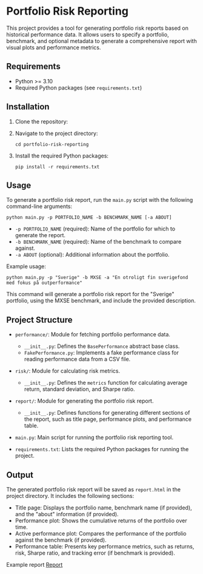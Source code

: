 # Portfolio Risk Reporting

This project provides a tool for generating portfolio risk reports based on historical performance data. It allows users to specify a portfolio, benchmark, and optional metadata to generate a comprehensive report with visual plots and performance metrics.

## Requirements

- Python >= 3.10
- Required Python packages (see `requirements.txt`)

## Installation

1. Clone the repository:

2. Navigate to the project directory:
   ```
   cd portfolio-risk-reporting
   ```

3. Install the required Python packages:
   ```
   pip install -r requirements.txt
   ```

## Usage

To generate a portfolio risk report, run the `main.py` script with the following command-line arguments:

```
python main.py -p PORTFOLIO_NAME -b BENCHMARK_NAME [-a ABOUT]
```

- `-p PORTFOLIO_NAME` (required): Name of the portfolio for which to generate the report.
- `-b BENCHMARK_NAME` (required): Name of the benchmark to compare against.
- `-a ABOUT` (optional): Additional information about the portfolio.

Example usage:
```
python main.py -p "Sverige" -b MXSE -a "En otroligt fin sverigefond med fokus på outperformance"
```

This command will generate a portfolio risk report for the "Sverige" portfolio, using the MXSE benchmark, and include the provided description.

## Project Structure

- `performance/`: Module for fetching portfolio performance data.
  - `__init__.py`: Defines the `BasePerformance` abstract base class.
  - `FakePerformance.py`: Implements a fake performance class for reading performance data from a CSV file.

- `risk/`: Module for calculating risk metrics.
  - `__init__.py`: Defines the `metrics` function for calculating average return, standard deviation, and Sharpe ratio.

- `report/`: Module for generating the portfolio risk report.
  - `__init__.py`: Defines functions for generating different sections of the report, such as title page, performance plots, and performance table.

- `main.py`: Main script for running the portfolio risk reporting tool.

- `requirements.txt`: Lists the required Python packages for running the project.

## Output

The generated portfolio risk report will be saved as `report.html` in the project directory. It includes the following sections:

- Title page: Displays the portfolio name, benchmark name (if provided), and the "about" information (if provided).
- Performance plot: Shows the cumulative returns of the portfolio over time.
- Active performance plot: Compares the performance of the portfolio against the benchmark (if provided).
- Performance table: Presents key performance metrics, such as returns, risk, Sharpe ratio, and tracking error (if benchmark is provided).


Example report
[Report](https://github.com/lalamm/fulrisk/report.html)
